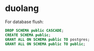 # duolang

For database flush:
```sql
DROP SCHEMA public CASCADE;
CREATE SCHEMA public;
GRANT ALL ON SCHEMA public TO postgres;
GRANT ALL ON SCHEMA public TO public;
```